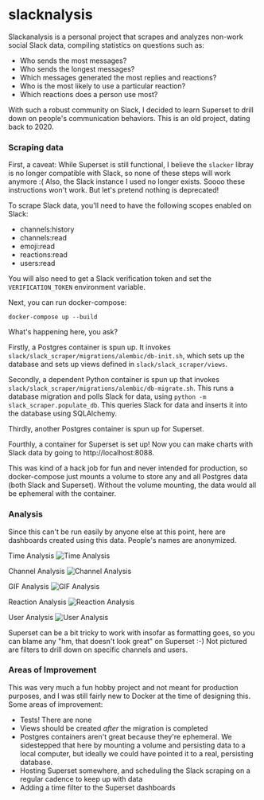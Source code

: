# slacknalysis

Slackanalysis is a personal project that scrapes and analyzes non-work social Slack data, compiling statistics on questions such as:

- Who sends the most messages?
- Who sends the longest messages?
- Which messages generated the most replies and reactions?
- Who is the most likely to use a particular reaction?
- Which reactions does a person use most?

With such a robust community on Slack, I decided to learn Superset to drill down on people's communication behaviors.  This is an old project, dating back to 2020.

### Scraping data
First, a caveat: While Superset is still functional, I believe the `slacker` libray is no longer compatible with Slack, so none of these steps will work anymore :(  Also, the Slack instance I used no longer exists.  Soooo these instructions won't work.  But let's pretend nothing is deprecated!

To scrape Slack data, you'll need to have the following scopes enabled on Slack:
- channels:history
- channels:read
- emoji:read
- reactions:read
- users:read

You will also need to get a Slack verification token and set the `VERIFICATION_TOKEN` environment variable.

Next, you can run docker-compose:
```
docker-compose up --build
```

What's happening here, you ask?

Firstly, a Postgres container is spun up.  It invokes `slack/slack_scraper/migrations/alembic/db-init.sh`, which sets up the database and sets up views defined in `slack/slack_scraper/views`.

Secondly, a dependent Python container is spun up that invokes `slack/slack_scraper/migrations/alembic/db-migrate.sh`.  This runs a database migration and polls Slack for data, using `python -m slack_scraper.populate_db`.  This queries Slack for data and inserts it into the database using SQLAlchemy.

Thirdly, another Postgres container is spun up for Superset.

Fourthly, a container for Superset is set up!  Now you can make charts with Slack data by going to http://localhost:8088.

This was kind of a hack job for fun and never intended for production, so docker-compose just mounts a volume to store any and all Postgres data (both Slack and Superset).  Without the volume mounting, the data would all be ephemeral with the container.

### Analysis
Since this can't be run easily by anyone else at this point, here are dashboards created using this data.  People's names are anonymized.

Time Analysis
![Time Analysis](resources/time_analysis.jpg)

Channel Analysis
![Channel Analysis](resources/channel_analysis.jpg)

GIF Analysis
![GIF Analysis](resources/gif_analysis.jpg)

Reaction Analysis
![Reaction Analysis](resources/reaction_analysis.jpg)

User Analysis
![User Analysis](resources/user_analysis.jpg)

Superset can be a bit tricky to work with insofar as formatting goes, so you can blame any "hm, that doesn't look great" on Superset :-)  Not pictured are filters to drill down on specific channels and users.


### Areas of Improvement
This was very much a fun hobby project and not meant for production purposes, and I was still fairly new to Docker at the time of designing this.  Some areas of improvement:
- Tests!  There are none
- Views should be created *after* the migration is completed
- Postgres containers aren't great because they're ephemeral.  We sidestepped that here by mounting a volume and persisting data to a local computer, but ideally we could have pointed it to a real, persisting database.
- Hosting Superset somewhere, and scheduling the Slack scraping on a regular cadence to keep up with data
- Adding a time filter to the Superset dashboards